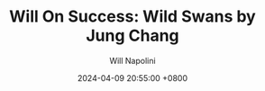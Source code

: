 ---
title: "Will On Success: Wild Swans by Jung Chang"
author: Will Napolini
date: 2024-04-09 20:55:00 +0800
categories: [Mindset, Book-summaries]
tags:
  [
    wild-swans,
    jung-chang,
    chinese-history,
    communism,
    china,
    memoir,
    cultural-revolution,
    mao-zedong,
    chinese-culture,
    family-history,
    women's-experience,
    biography,
    historical-fiction,
    chinese-communist-party,
    chinese-politics,
    personal-growth,
    chinese-tradition,
    china-history,
    women's-struggle,
    historical-background,
    chinese-society,
    political-repression,
    cultural-revolution-china,
    communist-china,
    chinese-diaspora
  ]
image: https://pbs.twimg.com/media/GO2J2-BXMAAZoG2?format=jpg&name=large
alt: "Will On Success: Wild Swans by Jung Chang"
fallback:
  - 
  # Replace with the URL of your backup image
  -
  # Replace with the URL of your backup image
---